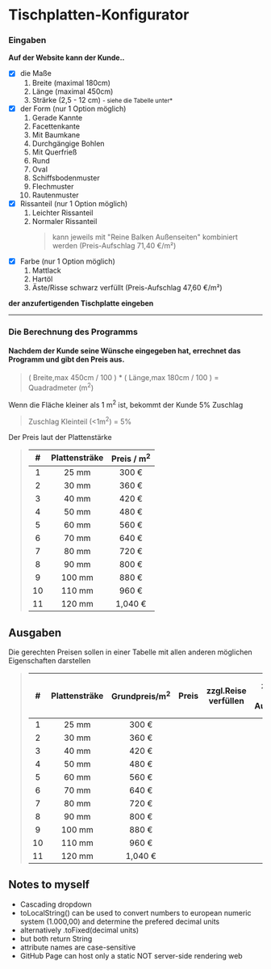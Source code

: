 # Tischplatten-Konfigurator

### Eingaben

**Auf der Website kann der Kunde..**

- [x] die Maße
  1. Breite (maximal 180cm)
  2. Länge (maximal 450cm)
  3. Strärke (2,5 - 12 cm) <small>- siehe die Tabelle unter\*</small>
- [x] der Form (nur 1 Option möglich)
  1. Gerade Kannte
  2. Facettenkante
  3. Mit Baumkane
  4. Durchgängige Bohlen
  5. Mit Querfrieß
  6. Rund
  7. Oval
  8. Schiffsbodenmuster
  9. Flechmuster
  10. Rautenmuster
- [x] Rissanteil (nur 1 Option möglich)
  1. Leichter Rissanteil
  2. Normaler Rissanteil
     > kann jeweils mit "Reine Balken Außenseiten" kombiniert werden (Preis-Aufschlag 71,40 €/m²)
- [x] Farbe (nur 1 Option möglich)
  1. Mattlack
  2. Hartöl
  3. Äste/Risse schwarz verfüllt (Preis-Aufschlag 47,60 €/m²)

**der anzufertigenden Tischplatte eingeben**

---

### Die Berechnung des Programms

#### Nachdem der Kunde seine Wünsche eingegeben hat, errechnet das Programm und gibt den Preis aus.

> ( Breite,max 450cm / 100 ) \* ( Länge,max 180cm / 100 ) = Quadradmeter (m<sup>2</sup>)

Wenn die Fläche kleiner als 1 m<sup>2</sup> ist, bekommt der Kunde 5% Zuschlag

> Zuschlag Kleinteil (<1m<sup>2</sup>) = 5%

Der Preis laut der Plattenstärke

> |  #  | Plattensträke | Preis / m<sup>2</sup> |
> | :-: | :-----------: | :-------------------: |
> |  1  |     25 mm     |         300 €         |
> |  2  |     30 mm     |         360 €         |
> |  3  |     40 mm     |         420 €         |
> |  4  |     50 mm     |         480 €         |
> |  5  |     60 mm     |         560 €         |
> |  6  |     70 mm     |         640 €         |
> |  7  |     80 mm     |         720 €         |
> |  8  |     90 mm     |         800 €         |
> |  9  |    100 mm     |         880 €         |
> | 10  |    110 mm     |         960 €         |
> | 11  |    120 mm     |        1,040 €        |

## Ausgaben

Die gerechten Preisen sollen in einer Tabelle mit allen anderen möglichen Eigenschaften darstellen

> |  #  | Plattensträke | Grundpreis/m<sup>2</sup> | Preis | zzgl.Reise verfüllen | zzgl.Reine Balken Aussenseiten | zzgl.Reise verfüllen und Reine Balken Aussenseiten |
> | :-: | :-----------: | :----------------------: | :---: | :------------------: | :----------------------------: | :------------------------------------------------: |
> |  1  |     25 mm     |          300 €           |       |                      |                                |                                                    |
> |  2  |     30 mm     |          360 €           |       |                      |                                |                                                    |
> |  3  |     40 mm     |          420 €           |       |                      |                                |                                                    |
> |  4  |     50 mm     |          480 €           |       |                      |                                |                                                    |
> |  5  |     60 mm     |          560 €           |       |                      |                                |                                                    |
> |  6  |     70 mm     |          640 €           |       |                      |                                |                                                    |
> |  7  |     80 mm     |          720 €           |       |                      |                                |                                                    |
> |  8  |     90 mm     |          800 €           |       |                      |                                |                                                    |
> |  9  |    100 mm     |          880 €           |       |                      |                                |                                                    |
> | 10  |    110 mm     |          960 €           |       |                      |                                |                                                    |
> | 11  |    120 mm     |         1,040 €          |       |                      |                                |                                                    |

## Notes to myself

- Cascading dropdown
- toLocalString() can be used to convert numbers to european numeric system (1.000,00) and determine the prefered decimal units
- alternatively .toFixed(decimal units)
- but both return String
- attribute names are case-sensitive
- GitHub Page can host only a static NOT server-side rendering web 

